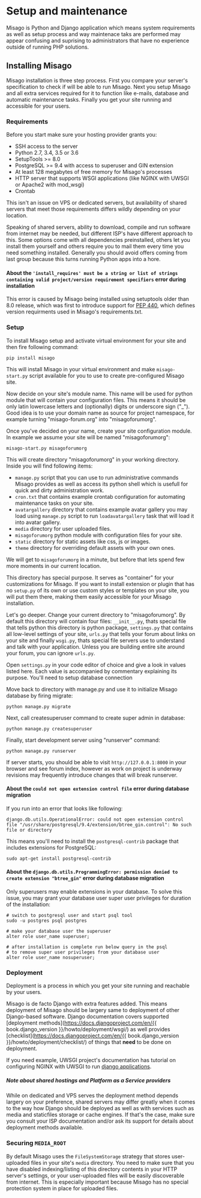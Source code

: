 Setup and maintenance
=====================

Misago is Python and Django application which means system requirements as well as setup process and way maintenace taks are performed may appear confusing and suprising to administrators that have no experience outside of running PHP solutions.


## Installing Misago

Misago installation is three step process. First you compare your server's specification to check if will be able to run Misago. Next you setup Misago and all extra services required for it to function like e-mails, database and automatic maintenance tasks. Finally you get your site running and accessible for your users.


### Requirements

Before you start make sure your hosting provider grants you:

- SSH access to the server
- Python 2.7, 3.4, 3.5 or 3.6
- SetupTools >= 8.0
- PostgreSQL >= 9.4 with access to superuser and GIN extension
- At least 128 megabytes of free memory for Misago's processes
- HTTP server that supports WSGI applications (like NGINX with UWSGI or Apache2 with mod_wsgi)
- Crontab

This isn't an issue on VPS or dedicated servers, but availability of shared servers that meet those requirements differs wildly depending on your location.

Speaking of shared servers, ability to download, compile and run software from internet may be needed, but different ISP's have different approach to this. Some options come with all dependencies preinstalled, others let you install them yourself and others require you to mail them every time you need something installed. Generally you should avoid offers coming from last group because this turns running Python apps into a hore.


#### About the `'install_requires' must be a string or list of strings containing valid project/version requirement specifiers` error during installation

This error is caused by Misago being installed using setuptools older than 8.0 release, which was first to introduce support for [PEP 440](https://www.python.org/dev/peps/pep-0440/), which defines version requirments used in Misago's requirements.txt.


### Setup

To install Misago setup and activate virtual environment for your site and then fire following command:

    pip install misago

This will install Misago in your virtual environment and make `misago-start.py` script available for you to use to create pre-configured Misago site.

Now decide on your site's module name. This name will be used for python module that will contain your configuration files. This means it should be only latin lowercase letters and (optionally) digits or underscore sign ("_"). Good idea is to use your domain name as source for project namespace, for example turning "misago-forum.org" into "misagoforumorg".

Once you've decided on your name, create your site configuration module. In example we assume your site will be named "misagoforumorg":

    misago-start.py misagoforumorg

This will create directory "misagoforumorg" in your working directory. Inside you will find following items:

* `manage.py` script that you can use to run administrative commands Misago provides as well as access its python shell which is usefull for quick and dirty administration work.
* `cron.txt` that contains example crontab configuration for automating maintenance tasks on your site.
* `avatargallery` directory that contains example avatar gallery you may load using `manage.py` script to run `loadavatargallery` task that will load it into avatar gallery.
* `media` directory for user uploaded files.
* `misagoforumorg` python module with configuration files for your site.
* `static` directory for static assets like css, js or images.
* `theme` directory for overriding default assets with your own ones.

We will get to `misagoforumorg` in a minute, but before that lets spend few more moments in our current location.

This directory has special purpose. It serves as "container" for your customizations for Misago. If you want to install extension or plugin that has no `setup.py` of its own or use custom styles or templates on your site, you will put them there, making them easily accessible for your Misago installation.

Let's go deeper. Change your current directory to "misagoforumorg". By default this directory will contain four files: `__init__.py`, thats special file that tells python this directory is python package, `settings.py` that contains all low-level settings of your site, `urls.py` that tells your forum about links on your site and finally `wsgi.py`, thats special file servers use to understand and talk with your application. Unless you are building entire site around your forum, you can ignore `urls.py`.

Open `settings.py` in your code editor of choice and give a look in values listed here. Each value is accompanied by commentary explaining its purpose. You'll need to setup database connection

Move back to directory with manage.py and use it to initialize Misago database by firing migrate:

    python manage.py migrate

Next, call createsuperuser command to create super admin in database:

    python manage.py createsuperuser

Finally, start development server using "runserver" command:

    python manage.py runserver

If server starts, you should be able to visit `http://127.0.0.1:8000` in your browser and see forum index, however as work on project is underway revisions may frequently introduce changes that will break runserver.


#### About the `could not open extension control file` error during database migration

If you run into an error that looks like following:

    django.db.utils.OperationalError: could not open extension control file "/usr/share/postgresql/9.4/extension/btree_gin.control": No such file or directory

This means you'll need to install the `postgresql-contrib` package that includes extensions for PostgreSQL:

    sudo apt-get install postgresql-contrib


#### About the `django.db.utils.ProgrammingError: permission denied to create extension "btree_gin"` error during database migration

Only superusers may enable extensions in your database. To solve this issue, you may grant your database user super user privileges for duration of the installation:

    # switch to postgresql user and start psql tool
    sudo -u postgres psql postgres

    # make your database user the superuser
    alter role user_name superuser;

    # after installation is complete run below query in the psql
    # to remove super user privileges from your database user
    alter role user_name nosuperuser;


### Deployment

Deployment is a process in which you get your site running and reachable by your users.

Misago is de facto Django with extra features added. This means deployment of Misago should be largery same to deployment of other Django-based software. Django documentation covers supported [deployment methods](https://docs.djangoproject.com/en/{{ book.django_version }}/howto/deployment/wsgi/) as well provides [checklist](https://docs.djangoproject.com/en/{{ book.django_version }}/howto/deployment/checklist/) of things that **need** to be done on deployment.

If you need example, UWSGI project's documentation has tutorial on configuring NGINX with UWSGI to run [django applications](http://uwsgi-docs.readthedocs.io/en/latest/WSGIquickstart.html).


##### Note about shared hostings and Platform as a Service providers

While on dedicated and VPS serves the deployment method depends largery on your preference, shared servers may differ greatly when it comes to the way how Django should be deployed as well as with services such as media and staticfiles storage or cache engines. If that's the case, make sure you consult your ISP documentation and/or ask its support for details about deployment methods available.


### Securing `MEDIA_ROOT`

By default Misago uses the `FileSystemStorage` strategy that stores user-uploaded files in your site's `media` directory. You need to make sure that you have disabled indexing/listing of this directory contents in your HTTP server's settings, or your user-uploaded files will be easily discoverable from internet. This is especially important because Misago has no special protection system in place for uploaded files.
